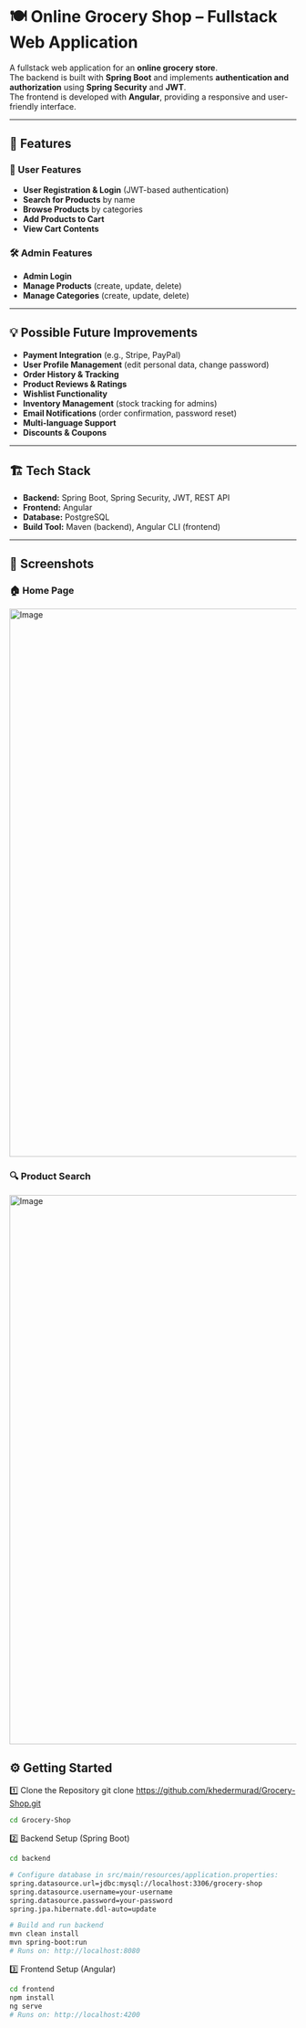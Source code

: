 # 🍽️ Online Grocery Shop – Fullstack Web Application

A fullstack web application for an **online grocery store**.  
The backend is built with **Spring Boot** and implements **authentication and authorization** using **Spring Security** and **JWT**.  
The frontend is developed with **Angular**, providing a responsive and user-friendly interface.

---

## 🚀 Features

### 👤 User Features
- **User Registration & Login** (JWT-based authentication)
- **Search for Products** by name
- **Browse Products** by categories
- **Add Products to Cart**
- **View Cart Contents**

### 🛠️ Admin Features
- **Admin Login**
- **Manage Products** (create, update, delete)
- **Manage Categories** (create, update, delete)

---

## 💡 Possible Future Improvements
- **Payment Integration** (e.g., Stripe, PayPal)
- **User Profile Management** (edit personal data, change password)
- **Order History & Tracking**
- **Product Reviews & Ratings**
- **Wishlist Functionality**
- **Inventory Management** (stock tracking for admins)
- **Email Notifications** (order confirmation, password reset)
- **Multi-language Support**
- **Discounts & Coupons**

---

## 🏗️ Tech Stack
- **Backend:** Spring Boot, Spring Security, JWT, REST API
- **Frontend:** Angular
- **Database:** PostgreSQL
- **Build Tool:** Maven (backend), Angular CLI (frontend)

---

## 📸 Screenshots

### 🏠 Home Page
<img width="1910" height="960" alt="Image" src="https://github.com/user-attachments/assets/8660a278-d22f-47e6-9a9b-6a54ea8aa506" />

### 🔍 Product Search
<img width="1912" height="962" alt="Image" src="https://github.com/user-attachments/assets/7870084c-9a71-4635-945c-d4d8af1a31fa" />

## ⚙️ Getting Started

1️⃣ Clone the Repository
git clone https://github.com/khedermurad/Grocery-Shop.git
```bash
cd Grocery-Shop
```
2️⃣ Backend Setup (Spring Boot)
```bash
cd backend

# Configure database in src/main/resources/application.properties:
spring.datasource.url=jdbc:mysql://localhost:3306/grocery-shop
spring.datasource.username=your-username
spring.datasource.password=your-password
spring.jpa.hibernate.ddl-auto=update
```
```bash
# Build and run backend
mvn clean install
mvn spring-boot:run
# Runs on: http://localhost:8080
```
3️⃣ Frontend Setup (Angular)
```bash
cd frontend
npm install
ng serve
# Runs on: http://localhost:4200
```
